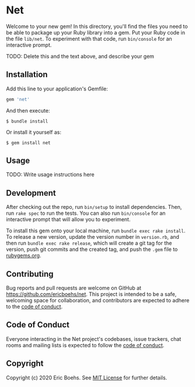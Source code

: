 # Net

Welcome to your new gem! In this directory, you'll find the files you need to be able to package up your Ruby library into a gem. Put your Ruby code in the file `lib/net`. To experiment with that code, run `bin/console` for an interactive prompt.

TODO: Delete this and the text above, and describe your gem

## Installation

Add this line to your application's Gemfile:

```ruby
gem 'net'
```

And then execute:

    $ bundle install

Or install it yourself as:

    $ gem install net

## Usage

TODO: Write usage instructions here

## Development

After checking out the repo, run `bin/setup` to install dependencies. Then, run `rake spec` to run the tests. You can also run `bin/console` for an interactive prompt that will allow you to experiment.

To install this gem onto your local machine, run `bundle exec rake install`. To release a new version, update the version number in `version.rb`, and then run `bundle exec rake release`, which will create a git tag for the version, push git commits and the created tag, and push the `.gem` file to [rubygems.org](https://rubygems.org).

## Contributing

Bug reports and pull requests are welcome on GitHub at https://github.com/ericboehs/net. This project is intended to be a safe, welcoming space for collaboration, and contributors are expected to adhere to the [code of conduct](https://github.com/ericboehs/net/blob/master/CODE_OF_CONDUCT.md).

## Code of Conduct

Everyone interacting in the Net project's codebases, issue trackers, chat rooms and mailing lists is expected to follow the [code of conduct](https://github.com/ericboehs/net/blob/master/CODE_OF_CONDUCT.md).

## Copyright

Copyright (c) 2020 Eric Boehs. See [MIT License](LICENSE.txt) for further details.